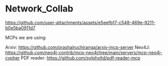 # Network_Collab

https://github.com/user-attachments/assets/e5eefb17-c548-469e-9211-b0e5ba0911d7

MCPs we are using:

Arxiv: https://github.com/prashalruchiranga/arxiv-mcp-server
Neo4J: https://github.com/neo4j-contrib/mcp-neo4j/tree/main/servers/mcp-neo4j-cypher
PDF reader: https://github.com/sylphxltd/pdf-reader-mcp
